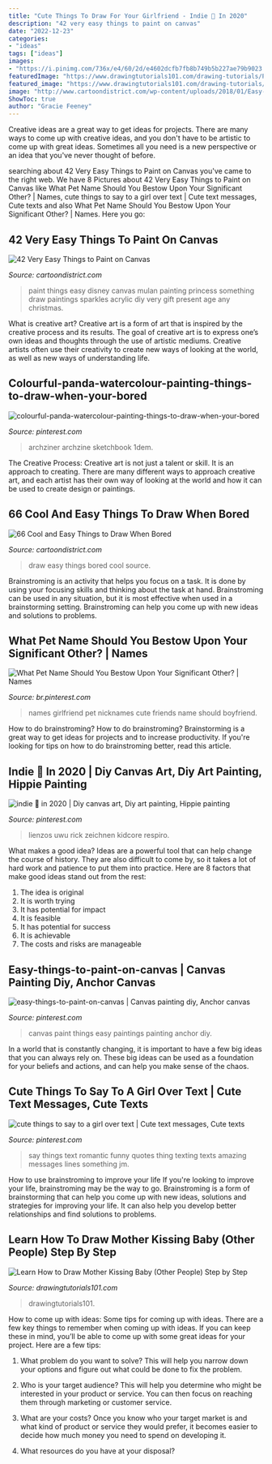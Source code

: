 ```yaml
---
title: "Cute Things To Draw For Your Girlfriend - Indie 🍄 In 2020"
description: "42 very easy things to paint on canvas"
date: "2022-12-23"
categories:
- "ideas"
tags: ["ideas"]
images:
- "https://i.pinimg.com/736x/e4/60/2d/e4602dcfb7fb8b749b5b227ae79b9023.jpg"
featuredImage: "https://www.drawingtutorials101.com/drawing-tutorials/People/Other-People/mother-kissing-baby/how-to-draw-Mother-Kissing-Baby-step-9.png"
featured_image: "https://www.drawingtutorials101.com/drawing-tutorials/People/Other-People/mother-kissing-baby/how-to-draw-Mother-Kissing-Baby-step-9.png"
image: "http://www.cartoondistrict.com/wp-content/uploads/2018/01/Easy-Things-to-Paint-on-Canvas13.jpg"
ShowToc: true
author: "Gracie Feeney"
---
```



Creative ideas are a great way to get ideas for projects. There are many ways to come up with creative ideas, and you don't have to be artistic to come up with great ideas. Sometimes all you need is a new perspective or an idea that you've never thought of before.

	

		
searching about 42 Very Easy Things to Paint on Canvas you've came to the right web. We have 8 Pictures about 42 Very Easy Things to Paint on Canvas like What Pet Name Should You Bestow Upon Your Significant Other? | Names, cute things to say to a girl over text | Cute text messages, Cute texts and also What Pet Name Should You Bestow Upon Your Significant Other? | Names. Here you go:
		
    
## 42 Very Easy Things To Paint On Canvas

<img loading=lazy src="http://www.cartoondistrict.com/wp-content/uploads/2018/01/Easy-Things-to-Paint-on-Canvas13.jpg" onerror="this.onerror=null;this.src='https://tse3.mm.bing.net/th?id=OIP.C-gcfgaq-GCfPbJifePRTgHaJ4&amp;pid=15.1';" alt="42 Very Easy Things to Paint on Canvas">

_Source: cartoondistrict.com_

>paint things easy disney canvas mulan painting princess something draw paintings sparkles acrylic diy very gift present age any christmas. 

	

What is creative art?
Creative art is a form of art that is inspired by the creative process and its results. The goal of creative art is to express one’s own ideas and thoughts through the use of artistic mediums. Creative artists often use their creativity to create new ways of looking at the world, as well as new ways of understanding life.

    
## Colourful-panda-watercolour-painting-things-to-draw-when-your-bored

<img loading=lazy src="https://i.pinimg.com/736x/e4/60/2d/e4602dcfb7fb8b749b5b227ae79b9023.jpg" onerror="this.onerror=null;this.src='https://tse2.mm.bing.net/th?id=OIP.oxGsKUXfzp1Wjk53t0w09wHaKA&amp;pid=15.1';" alt="colourful-panda-watercolour-painting-things-to-draw-when-your-bored">

_Source: pinterest.com_

>archziner archzine sketchbook 1dem. 

	

The Creative Process:
Creative art is not just a talent or skill. It is an approach to creating. There are many different ways to approach creative art, and each artist has their own way of looking at the world and how it can be used to create design or paintings.

    
## 66 Cool And Easy Things To Draw When Bored

<img loading=lazy src="http://www.cartoondistrict.com/wp-content/uploads/2018/03/easy-things-to-draw-when-bored18.jpg" onerror="this.onerror=null;this.src='https://tse2.mm.bing.net/th?id=OIP.FIlhW0XFT7nMW7khUoeohAHaKm&amp;pid=15.1';" alt="66 Cool and Easy Things to Draw When Bored">

_Source: cartoondistrict.com_

>draw easy things bored cool source. 

	

Brainstroming is an activity that helps you focus on a task. It is done by using your focusing skills and thinking about the task at hand. Brainstroming can be used in any situation, but it is most effective when used in a brainstorming setting. Brainstroming can help you come up with new ideas and solutions to problems.

    
## What Pet Name Should You Bestow Upon Your Significant Other? | Names

<img loading=lazy src="https://i.pinimg.com/736x/55/4a/fe/554afe22d87320967da78b9dcfc61925.jpg" onerror="this.onerror=null;this.src='https://tse2.mm.bing.net/th?id=OIP.G3Zq-ygQGTwk_M7Bk1szJgAAAA&amp;pid=15.1';" alt="What Pet Name Should You Bestow Upon Your Significant Other? | Names">

_Source: br.pinterest.com_

>names girlfriend pet nicknames cute friends name should boyfriend. 

	

How to do brainstroming?
How to do brainstroming? Brainstorming is a great way to get ideas for projects and to increase productivity. If you're looking for tips on how to do brainstroming better, read this article.

    
## Indie 🍄 In 2020 | Diy Canvas Art, Diy Art Painting, Hippie Painting

<img loading=lazy src="https://i.pinimg.com/736x/04/1d/32/041d321454cf3c7af00d43973e76c1e3.jpg" onerror="this.onerror=null;this.src='https://tse3.mm.bing.net/th?id=OIP.bG1JmRkMQk9zE0Sk3nJGPAHaJ3&amp;pid=15.1';" alt="indie 🍄 in 2020 | Diy canvas art, Diy art painting, Hippie painting">

_Source: pinterest.com_

>lienzos uwu rick zeichnen kidcore respiro. 

	

What makes a good idea?
Ideas are a powerful tool that can help change the course of history. They are also difficult to come by, so it takes a lot of hard work and patience to put them into practice. Here are 8 factors that make good ideas stand out from the rest: 
1. The idea is original 
2. It is worth trying 
3. It has potential for impact 
4. It is feasible 
5. It has potential for success 
6. It is achievable 
7. The costs and risks are manageable 

    
## Easy-things-to-paint-on-canvas | Canvas Painting Diy, Anchor Canvas

<img loading=lazy src="https://i.pinimg.com/736x/2b/62/a6/2b62a65994315bcf097511af87f93647.jpg" onerror="this.onerror=null;this.src='https://tse3.mm.bing.net/th?id=OIP.jD-PhIs_yv4DuyMZtf-VTgHaJ4&amp;pid=15.1';" alt="easy-things-to-paint-on-canvas | Canvas painting diy, Anchor canvas">

_Source: pinterest.com_

>canvas paint things easy paintings painting anchor diy. 

	

In a world that is constantly changing, it is important to have a few big ideas that you can always rely on. These big ideas can be used as a foundation for your beliefs and actions, and can help you make sense of the chaos.

    
## Cute Things To Say To A Girl Over Text | Cute Text Messages, Cute Texts

<img loading=lazy src="https://i.pinimg.com/736x/05/a9/f1/05a9f183bc0748de7dcdb494fcc70a91--cute-things-things-to.jpg" onerror="this.onerror=null;this.src='https://tse2.mm.bing.net/th?id=OIP.ypvwV3NMb7vOFSy14cKLPQHaLg&amp;pid=15.1';" alt="cute things to say to a girl over text | Cute text messages, Cute texts">

_Source: pinterest.com_

>say things text romantic funny quotes thing texting texts amazing messages lines something jm. 

	

How to use brainstroming to improve your life
If you're looking to improve your life, brainstroming may be the way to go. Brainstroming is a form of brainstorming that can help you come up with new ideas, solutions and strategies for improving your life. It can also help you develop better relationships and find solutions to problems.

    
## Learn How To Draw Mother Kissing Baby (Other People) Step By Step

<img loading=lazy src="https://www.drawingtutorials101.com/drawing-tutorials/People/Other-People/mother-kissing-baby/how-to-draw-Mother-Kissing-Baby-step-9.png" onerror="this.onerror=null;this.src='https://tse4.mm.bing.net/th?id=OIP.WwBcFFsBbcebaK1vs06utQHaKe&amp;pid=15.1';" alt="Learn How to Draw Mother Kissing Baby (Other People) Step by Step">

_Source: drawingtutorials101.com_

>drawingtutorials101. 

	

How to come up with ideas: Some tips for coming up with ideas.
There are a few key things to remember when coming up with ideas. If you can keep these in mind, you’ll be able to come up with some great ideas for your project. Here are a few tips:
1. What problem do you want to solve? This will help you narrow down your options and figure out what could be done to fix the problem.

2. Who is your target audience? This will help you determine who might be interested in your product or service. You can then focus on reaching them through marketing or customer service.

3. What are your costs? Once you know who your target market is and what kind of product or service they would prefer, it becomes easier to decide how much money you need to spend on developing it.

4. What resources do you have at your disposal?

